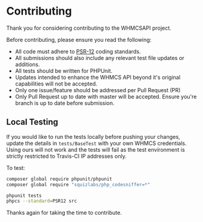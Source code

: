 # Contributing

Thank you for considering contributing to the WHMCSAPI project.

Before contributing, please ensure you read the following:

* All code must adhere to [PSR-12](https://www.php-fig.org/psr/psr-12/) coding standards.
* All submissions should also include any relevant test file updates or additions.
* All tests should be written for PHPUnit.
* Updates intended to enhance the WHMCS API beyond it's original capabilities will not be accepted.
* Only one issue/feature should be addressed per Pull Request (PR)
* Only Pull Request up to date with master will be accepted. Ensure you're branch is up to date before submission.

## Local Testing
If you would like to run the tests locally before pushing your changes, update the details in `tests/BaseTest` with 
your own WHMCS credentials. Using ours will not work and the tests will fail as the test environment is strictly 
restricted to Travis-CI IP addresses only.

To test:
```bash
composer global require phpunit/phpunit
composer global require "squizlabs/php_codesniffer=*"

phpunit tests
phpcs --standard=PSR12 src
```

Thanks again for taking the time to contribute.
